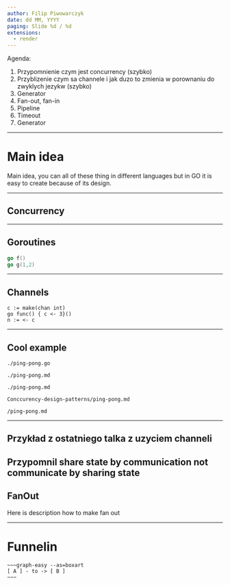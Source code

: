 ```yaml
---
author: Filip Piwowarczyk
date: dd MM, YYYY
paging: Slide %d / %d
extensions:
  - render
---
```

Agenda:

1. Przypomnienie czym jest concurrency (szybko)
2. Przyblizenie czym sa channele i jak duzo to zmienia w porownaniu do zwyklych jezykw (szybko)
3. Generator
4. Fan-out, fan-in 
5. Pipeline
6. Timeout
7. Generator

---
# Main idea
Main idea, you can all of these thing in different languages but in GO it is easy to create because of its design.

---
## Concurrency 


---
## Goroutines 

``` go 
go f() 
go g(1,2)
```

---
## Channels

```
c := make(chan int)
go func() { c <- 3}()
n := <- c
```
---

## Cool example 

~~~xargs cat 
./ping-pong.go
~~~


~~~xargs cat 
./ping-pong.md
~~~


~~~xargs cat 
./ping-pong.md
~~~

~~~xargs cat 
Conccurency-design-patterns/ping-pong.md
~~~


~~~xargs cat 
/ping-pong.md
~~~

---
## Przykład z ostatniego talka z uzyciem channeli 
 Przypomnil share state by communication not communicate by sharing state 
---
## FanOut

Here is description how to make fan out 


---
# Funnelin


```
~~~graph-easy --as=boxart
[ A ] - to -> [ B ]
~~~
```
